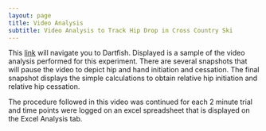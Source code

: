 ```yaml
---
layout: page
title: Video Analysis 
subtitle: Video Analysis to Track Hip Drop in Cross Country Ski
---
```


This [link](https://dartfi.sh/KUs4iGwVdFi) will navigate you to Dartfish. Displayed is a sample of the video analysis performed for this experiment. There are several snapshots that will pause the video to depict hip and hand initiation and cessation. The final snapshot displays the simple calculations to obtain relative hip initiation and relative hip cessation. 

The procedure followed in this video was continued for each 2 minute trial and time points were logged on an excel spreadsheet that is displayed on the Excel Analysis tab. 
